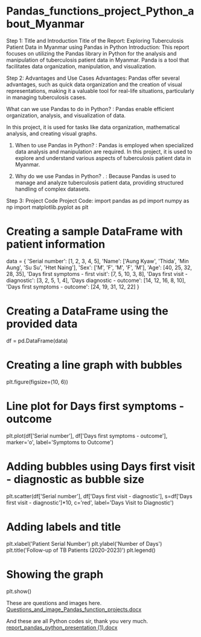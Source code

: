 # Pandas_functions_project_Python_about_Myanmar

Step 1: Title and Introduction
Title of the Report: Exploring Tuberculosis Patient Data in Myanmar using Pandas in Python
Introduction: 
This report focuses on utilizing the Pandas library in Python for the analysis and manipulation of tuberculosis patient data in Myanmar. 
Panda is a tool that facilitates data organization, manipulation, and visualization.

Step 2: Advantages and Use Cases
Advantages: Pandas offer several advantages, such as quick data organization and the creation of visual representations, making it a valuable tool for real-life situations, particularly in managing tuberculosis cases.

What can we use Pandas to do in Python? :
Pandas enable efficient organization, analysis, and visualization of data. 

In this project, it is used for tasks like data organization, mathematical analysis, and creating visual graphs.

1. When to use Pandas in Python? 
: Pandas is employed when specialized data analysis and manipulation are required. In this project, it is used to explore and understand various aspects of tuberculosis patient data in Myanmar.

3. Why do we use Pandas in Python?
. : Because Pandas is used to manage and analyze tuberculosis patient data, providing structured handling of complex datasets.

Step 3: Project Code
Project Code:
import pandas as pd
import numpy as np
import matplotlib.pyplot as plt

# Creating a sample DataFrame with patient information
data = {
    'Serial number': [1, 2, 3, 4, 5],
    'Name': ['Aung Kyaw', 'Thida', 'Min Aung', 'Su Su', 'Htet Naing'],
    'Sex': ['M', 'F', 'M', 'F', 'M'],
    'Age': [40, 25, 32, 28, 35],
    'Days first symptoms - first visit': [7, 5, 10, 3, 8],
    'Days first visit - diagnostic': [3, 2, 5, 1, 4],
    'Days diagnostic - outcome': [14, 12, 16, 8, 10],
    'Days first symptoms - outcome': [24, 19, 31, 12, 22]
}

# Creating a DataFrame using the provided data
df = pd.DataFrame(data)

# Creating a line graph with bubbles
plt.figure(figsize=(10, 6))

# Line plot for Days first symptoms - outcome
plt.plot(df['Serial number'], df['Days first symptoms - outcome'], marker='o', label='Symptoms to Outcome')

# Adding bubbles using Days first visit - diagnostic as bubble size
plt.scatter(df['Serial number'], df['Days first visit - diagnostic'], s=df['Days first visit - diagnostic']*10, c='red', label='Days Visit to Diagnostic')

# Adding labels and title
plt.xlabel('Patient Serial Number')
plt.ylabel('Number of Days')
plt.title('Follow-up of TB Patients (2020-2023)')
plt.legend()

# Showing the graph
plt.show()

These are questions and images here.
[Questions_and_image_Pandas_function_projects.docx](https://github.com/AuntBawHein/Pandas_functions_project_Python_about_Myanmar/files/13692274/Questions_and_image_Pandas_function_projects.docx)


And these are all Python codes sir, thank you very much.
[report_pandas_python_presentation (1).docx](https://github.com/AuntBawHein/Pandas_functions_project_Python_about_Myanmar/files/13694387/report_pandas_python_presentation.1.docx)



